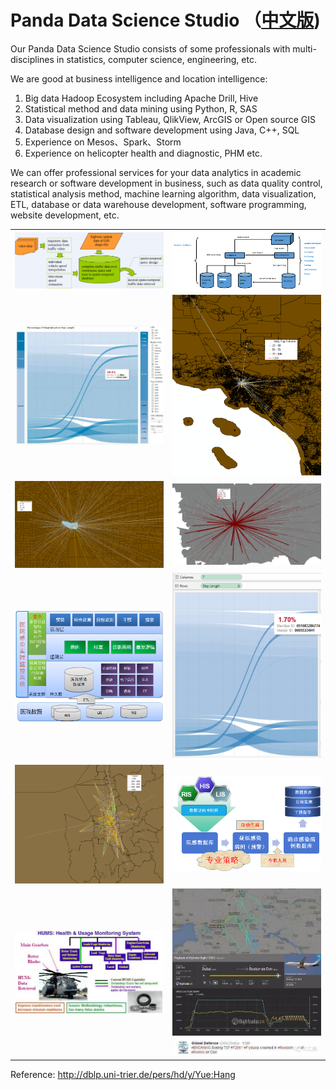 # Panda Data Science Studio （[中文版](README.md))

Our Panda Data Science Studio consists of some professionals with multi-disciplines in statistics, computer science, engineering, etc.

We are good at business intelligence and location intelligence: 

1. Big data Hadoop Ecosystem including Apache Drill, Hive
2. Statistical method and data mining using Python, R, SAS
3. Data visualization using Tableau, QlikView, ArcGIS or Open source GIS
4. Database design and software development using Java, C++, SQL
5. Experience on Mesos、Spark、Storm
6. Experience on helicopter health and diagnostic, PHM etc.


We can offer professional services for your data analytics in academic research or software development in business, such as data quality control, statistical analysis method, machine learning algorithm, data visualization, ETL, database or data warehouse development, software programming, website development, etc. 


|    |    |
| -------------------------------------|:----------------------------------------:| 
| ![Pics s5](pic/transim.png "transim")| ![Pics s5](pic/bi-flow.png "transim")    | 
| ![Pics s6](pic/p1.jpg "p1")          | ![Pics](pic/CA1.png "ca1")               |
| ![Pics](pic/CA2.png "ca2")           | ![Pics](pic/s3.png "s3")                 |
| ![rr1](pic/rr1.png "rr1")            | ![Pics](pic/t2.png "t2")                 |
| ![tt](pic/tt.png "tt")               | ![Pics](pic/pp1.png "pp1")               |
| ![hums](pic/hums_3.jpg "hums")       | ![Pics](pic/flightdata.jpeg "flightdata")|

Reference: http://dblp.uni-trier.de/pers/hd/y/Yue:Hang

